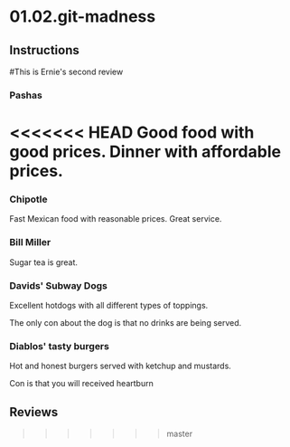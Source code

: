 # 01.02.git-madness

## Instructions

#This is Ernie's second review

### Pashas

<<<<<<< HEAD
Good food with good prices. Dinner with affordable prices.
=======
### Chipotle

Fast Mexican food with reasonable prices. Great service.

### Bill Miller

Sugar tea is great.

### Davids' Subway Dogs

Excellent hotdogs with all different types of toppings.

The only con about the dog is that no drinks are being served.

### Diablos' tasty burgers

Hot and honest burgers served with ketchup and mustards.

Con is that you will received heartburn



## Reviews
>>>>>>> master
